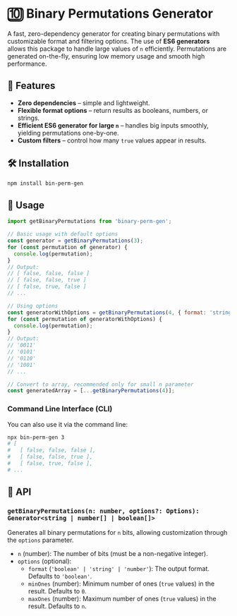 # 🔟 Binary Permutations Generator

A fast, zero-dependency generator for creating binary permutations with customizable format and filtering options. The use of **ES6 generators** allows this package to handle large values of `n` efficiently. Permutations are generated on-the-fly, ensuring low memory usage and smooth high performance.

## 🚀 Features

- **Zero dependencies** – simple and lightweight.
- **Flexible format options** – return results as booleans, numbers, or strings.
- **Efficient ES6 generator for large `n`** – handles big inputs smoothly, yielding permutations one-by-one.
- **Custom filters** – control how many `true` values appear in results.

## 🛠️ Installation

```bash
npm install bin-perm-gen
```

## 📖 Usage

```javascript
import getBinaryPermutations from 'binary-perm-gen';

// Basic usage with default options
const generator = getBinaryPermutations(3);
for (const permutation of generator) {
  console.log(permutation);
}
// Output:
// [ false, false, false ]
// [ false, false, true ]
// [ false, true, false ]
// ...

// Using options
const generatorWithOptions = getBinaryPermutations(4, { format: 'string', minOnes: 2 });
for (const permutation of generatorWithOptions) {
  console.log(permutation);
}
// Output:
// '0011'
// '0101'
// '0110'
// '1001'
// ...

// Convert to array, recommended only for small n parameter
const generatedArray = [...getBinaryPermutations(4)];
```

### Command Line Interface (CLI)
You can also use it via the command line:

```bash
npx bin-perm-gen 3
# [
#   [ false, false, false ],
#   [ false, false, true ],
#   [ false, true, false ],
# ...
```

## 🔧 API

### `getBinaryPermutations(n: number, options?: Options): Generator<string | number[] | boolean[]>`

Generates all binary permutations for `n` bits, allowing customization through the `options` parameter.

- `n` (number): The number of bits (must be a non-negative integer).
- `options` (optional):
  - `format` (`'boolean' | 'string' | 'number'`): The output format. Defaults to `'boolean'`.
  - `minOnes` (number): Minimum number of ones (`true` values) in the result. Defaults to `0`.
  - `maxOnes` (number): Maximum number of ones (`true` values) in the result. Defaults to `n`.
